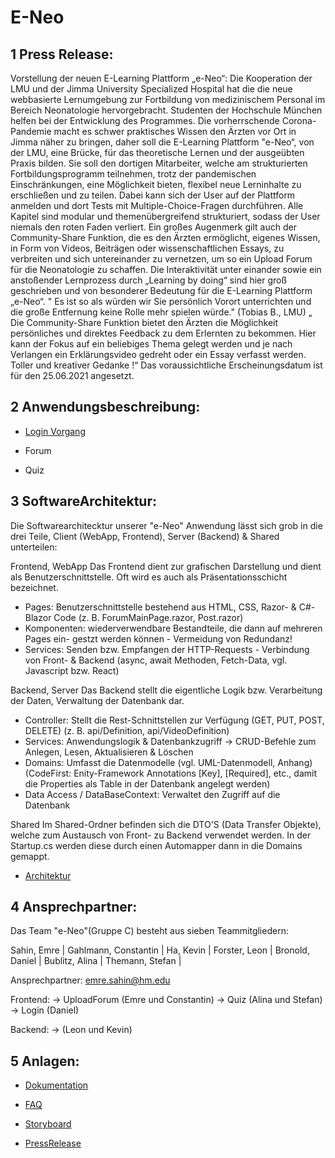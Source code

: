 # E-Neo

## 1 Press Release:

Vorstellung der neuen E-Learning Plattform „e-Neo“:
Die Kooperation der LMU und der Jimma University Specialized Hospital
hat die die neue webbasierte Lernumgebung zur Fortbildung von
medizinischem Personal im Bereich Neonatologie hervorgebracht.
Studenten der Hochschule München helfen bei der Entwicklung des
Programmes.
Die vorherrschende Corona-Pandemie macht es schwer praktisches Wissen
den Ärzten vor Ort in Jimma näher zu bringen, daher soll die E-Learning
Plattform "e-Neo“, von der LMU, eine Brücke, für das theoretische Lernen
und der ausgeübten Praxis bilden.
Sie soll den dortigen Mitarbeiter, welche am strukturierten
Fortbildungsprogramm teilnehmen, trotz der pandemischen
Einschränkungen, eine Möglichkeit bieten, flexibel neue Lerninhalte zu
erschließen und zu teilen. Dabei kann sich der User auf der Plattform
anmelden und dort Tests mit Multiple-Choice-Fragen durchführen. Alle
Kapitel sind modular und themenübergreifend strukturiert, sodass der User
niemals den roten Faden verliert.
Ein großes Augenmerk gilt auch der Community-Share Funktion, die es den
Ärzten ermöglicht, eigenes Wissen, in Form von Videos, Beiträgen oder
wissenschaftlichen Essays, zu verbreiten und sich untereinander zu
vernetzen, um so ein Upload Forum für die Neonatologie zu schaffen.
Die Interaktivität unter einander sowie ein anstoßender Lernprozess durch
„Learning by doing“ sind hier groß geschrieben und von besonderer
Bedeutung für die E-Learning Plattform „e-Neo“.
" Es ist so als würden wir Sie persönlich Vorort unterrichten und die große
Entfernung keine Rolle mehr spielen würde." (Tobias B., LMU)
„ Die Community-Share Funktion bietet den Ärzten die Möglichkeit
persönliches und direktes Feedback zu dem Erlernten zu bekommen.
Hier kann der Fokus auf ein beliebiges Thema gelegt werden und je nach
Verlangen ein Erklärungsvideo gedreht oder ein Essay verfasst werden.
Toller und kreativer Gedanke !“
Das voraussichtliche Erscheinungsdatum ist für den 25.06.2021 angesetzt.

## 2 Anwendungsbeschreibung:

- [Login Vorgang](Dokumentation/Login_Ablauf.pdf)

- Forum

- Quiz

## 3 SoftwareArchitektur:

Die Softwarearchitecktur unserer "e-Neo" Anwendung lässt sich grob in die drei Teile, 
Client (WebApp, Frontend), Server (Backend) & Shared unterteilen:

Frontend, WebApp
Das Frontend dient zur grafischen Darstellung und dient als Benutzerschnittstelle. 
Oft wird es auch als Präsentationsschicht bezeichnet. 

- Pages: Benutzerschnittstelle bestehend aus HTML, CSS, Razor- & C#-Blazor Code 
         (z. B. ForumMainPage.razor, Post.razor)
- Komponenten: wiederverwendbare Bestandteile, die dann auf mehreren Pages ein-
               gestzt werden können - Vermeidung von Redundanz!
- Services: Senden bzw. Empfangen der HTTP-Requests - Verbindung von Front- 
            & Backend (async, await Methoden, Fetch-Data, vgl. Javascript bzw. React)


Backend, Server
Das Backend stellt die eigentliche Logik bzw. Verarbeitung der Daten, 
Verwaltung der Datenbank dar.

- Controller: Stellt die Rest-Schnittstellen zur Verfügung (GET, PUT, POST, DELETE) 
              (z. B. api/Definition, api/VideoDefinition)
- Services: Anwendungslogik & Datenbankzugriff 
            -> CRUD-Befehle zum Anlegen, Lesen, Aktualisieren & Löschen
- Domains: Umfasst die Datenmodelle (vgl. UML-Datenmodell, Anhang)
           (CodeFirst: Enity-Framework Annotations [Key], [Required], etc.,
            damit die Properties als Table in der Datenbank angelegt werden)
- Data Access / DataBaseContext: Verwaltet den Zugriff auf die Datenbank


Shared
Im Shared-Ordner befinden sich die DTO'S (Data Transfer Objekte), welche zum Austausch von 
Front- zu Backend verwendet werden. 
In der Startup.cs werden diese durch einen Automapper dann in die Domains gemappt.


- [Architektur](Dokumentation/architecktur.pdf)

## 4 Ansprechpartner:

Das Team "e-Neo"(Gruppe C) besteht aus sieben Teammitgliedern:

Sahin, Emre |
Gahlmann, Constantin |
Ha, Kevin |
Forster, Leon |
Bronold, Daniel |
Bublitz, Alina |
Themann, Stefan |

Ansprechpartner: emre.sahin@hm.edu

Frontend:
-> UploadForum (Emre und Constantin)
-> Quiz (Alina und Stefan)
-> Login (Daniel)

Backend:
-> (Leon und Kevin)





## 5 Anlagen:

- [Dokumentation](https://gitlab.lrz.de/seii_sose_2021/project_c/-/tree/master/Dokumentation)


- [FAQ](https://gitlab.lrz.de/seii_sose_2021/project_c/-/blob/master/Dokumentation/LMU_TEAM_C_FAQ.pdf)


- [Storyboard](https://gitlab.lrz.de/seii_sose_2021/project_c/-/blob/master/Dokumentation/Storyboard.jpeg)


- [PressRelease](https://gitlab.lrz.de/seii_sose_2021/project_c/-/blob/master/Dokumentation/LMU_TEAM_C_PR.pdf)
